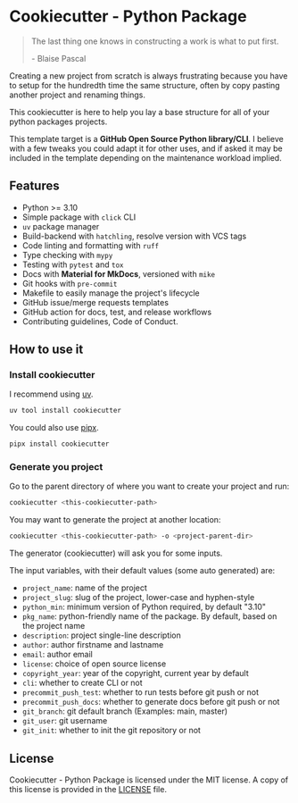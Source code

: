 # Cookiecutter - Python Package

> The last thing one knows in constructing a work is what to put first.
>
> \- Blaise Pascal

Creating a new project from scratch is always frustrating because you
have to setup for the hundredth time the same structure, often by copy
pasting another project and renaming things.

This cookiecutter is here to help you lay a base structure for all of your python
packages projects.

This template target is a **GitHub Open Source Python library/CLI**. I believe
with a few tweaks you could adapt it for other uses, and if asked it may be
included in the template depending on the maintenance workload implied.

## Features

- Python >= 3.10
- Simple package with `click` CLI
- `uv` package manager
- Build-backend with `hatchling`, resolve version with VCS tags
- Code linting and formatting with `ruff`
- Type checking with `mypy`
- Testing with `pytest` and `tox`
- Docs with **Material for MkDocs**, versioned with `mike`
- Git hooks with `pre-commit`
- Makefile to easily manage the project's lifecycle
- GitHub issue/merge requests templates
- GitHub action for docs, test, and release workflows
- Contributing guidelines, Code of Conduct.

## How to use it

### Install cookiecutter

I recommend using [uv](https://docs.astral.sh/uv/).

```bash
uv tool install cookiecutter
```

You could also use [pipx](https://pipx.pypa.io/).

```bash
pipx install cookiecutter
```

### Generate you project

Go to the parent directory of where you want to create your project and run:

```bash
cookiecutter <this-cookiecutter-path>
```

You may want to generate the project at another location:

```bash
cookiecutter <this-cookiecutter-path> -o <project-parent-dir>
```

The generator (cookiecutter) will ask you for some inputs.

The input variables, with their default values (some auto generated) are:

- `project_name`: name of the project
- `project_slug`: slug of the project, lower-case and hyphen-style
- `python_min`: minimum version of Python required, by default "3.10"
- `pkg_name`: python-friendly name of the package. By default, based on the project name
- `description`: project single-line description
- `author`: author firstname and lastname
- `email`: author email
- `license`: choice of open source license
- `copyright_year`: year of the copyright, current year by default
- `cli`: whether to create CLI or not
- `precommit_push_test`: whether to run tests before git push  or not
- `precommit_push_docs`: whether to generate docs before git push or not
- `git_branch`: git default branch (Examples: main, master)
- `git_user`: git username
- `git_init`: whether to init the git repository or not

## License

Cookiecutter - Python Package is licensed under the MIT license.
A copy of this license is provided in the [LICENSE](LICENSE) file.
